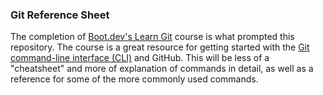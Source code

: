 ### Git Reference Sheet

The completion of [Boot.dev's Learn Git](https://www.boot.dev/courses/learn-git) course is what prompted this repository. 
The course is a great resource for getting started with  the [Git command-line interface (CLI)](https://git-scm.com/) and GitHub. This will be less of a "cheatsheet" and more of explanation of commands in detail, as well as a reference for some of the more commonly used commands.
